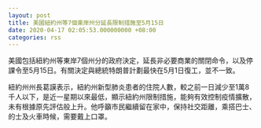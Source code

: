 ```yaml
---
layout: post
title: 美國紐約州等7個東岸州分延長限制措施至5月15日
date: 2020-04-17 02:05:53.000000000 +08:00
categories: rss
---
```


美國包括紐約州等東岸7個州分的政府決定，延長非必要商業的關閉命令，以及停課令至5月15日。有關決定與總統特朗普計劃最快在5月1日復工，並不一致。

紐約州州長葛謨表示，紐約州新型肺炎患者的住院人數，較之前一日減少至1萬8千人以下，是近一星期以來最低，顯示紐約州限制措施，能夠有效控制疫情擴散，未有根據原先評估般上升。他呼籲市民繼續留在家中，保持社交距離，乘搭巴士、的士及火車時候，需要戴上口罩。
